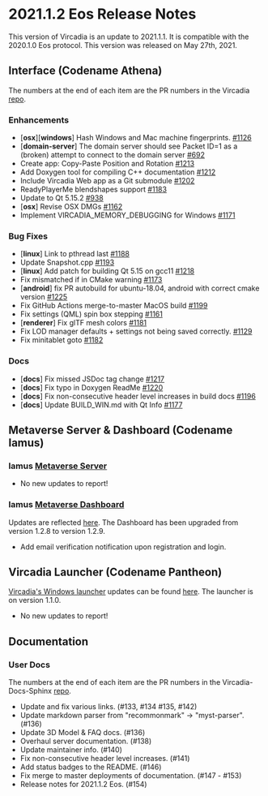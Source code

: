 # 2021.1.2 Eos Release Notes

This version of Vircadia is an update to 2021.1.1. It is compatible with the 2020.1.0 Eos protocol. This version was released on May 27th, 2021.

## Interface (Codename Athena)

The numbers at the end of each item are the PR numbers in the Vircadia [repo](https://github.com/vircadia/vircadia).

### Enhancements

- [**osx**][**windows**] Hash Windows and Mac machine fingerprints. [#1126](https://github.com/vircadia/vircadia/pull/1126)
- [**domain-server**] The domain server should see Packet ID=1 as a (broken) attempt to connect to the domain server [#692](https://github.com/vircadia/vircadia/pull/692)
-  Create app: Copy-Paste Position and Rotation [#1213](https://github.com/vircadia/vircadia/pull/1213)
-  Add Doxygen tool for compiling C++ documentation [#1212](https://github.com/vircadia/vircadia/pull/1212)
-  Include Vircadia Web app as a Git submodule [#1202](https://github.com/vircadia/vircadia/pull/1202)
-  ReadyPlayerMe blendshapes support [#1183](https://github.com/vircadia/vircadia/pull/1183)
-  Update to Qt 5.15.2 [#938](https://github.com/vircadia/vircadia/pull/938)
- [**osx**] Revise OSX DMGs [#1162](https://github.com/vircadia/vircadia/pull/1162)
-  Implement VIRCADIA_MEMORY_DEBUGGING for Windows [#1171](https://github.com/vircadia/vircadia/pull/1171)

### Bug Fixes

- [**linux**] Link to pthread last [#1188](https://github.com/vircadia/vircadia/pull/1188)
-  Update Snapshot.cpp [#1193](https://github.com/vircadia/vircadia/pull/1193)
- [**linux**] Add patch for building Qt 5.15 on gcc11 [#1218](https://github.com/vircadia/vircadia/pull/1218)
-  Fix mismatched if in CMake warning [#1173](https://github.com/vircadia/vircadia/pull/1173)
- [**android**] fix PR autobuild for ubuntu-18.04, android with correct cmake version [#1225](https://github.com/vircadia/vircadia/pull/1225)
-  Fix GitHub Actions merge-to-master MacOS build [#1199](https://github.com/vircadia/vircadia/pull/1199)
-  Fix settings (QML) spin box stepping [#1161](https://github.com/vircadia/vircadia/pull/1161)
- [**renderer**] Fix glTF mesh colors [#1181](https://github.com/vircadia/vircadia/pull/1181)
-  Fix LOD manager defaults + settings not being saved correctly. [#1129](https://github.com/vircadia/vircadia/pull/1129)
-  Fix minitablet goto [#1182](https://github.com/vircadia/vircadia/pull/1182)

### Docs

- [**docs**] Fix missed JSDoc tag change [#1217](https://github.com/vircadia/vircadia/pull/1217)
- [**docs**] Fix typo in Doxygen ReadMe [#1220](https://github.com/vircadia/vircadia/pull/1220)
- [**docs**] Fix non-consecutive header level increases in build docs [#1196](https://github.com/vircadia/vircadia/pull/1196)
- [**docs**] Update BUILD_WIN.md with Qt Info [#1177](https://github.com/vircadia/vircadia/pull/1177)

## Metaverse Server & Dashboard (Codename Iamus)

### Iamus [Metaverse Server](https://github.com/vircadia/iamus)

* No new updates to report!

### Iamus [Metaverse Dashboard](https://github.com/vircadia/project-iamus-dashboard)

Updates are reflected [here](https://dashboard.vircadia.com/). The Dashboard has been upgraded from version 1.2.8 to version 1.2.9.

* Add email verification notification upon registration and login.

## Vircadia Launcher (Codename Pantheon)

[Vircadia's Windows launcher](https://github.com/vircadia/pantheon-launcher) updates can be found [here](https://github.com/vircadia/pantheon-launcher/commits/master). The launcher is on version 1.1.0.

* No new updates to report!

## Documentation

### User Docs

The numbers at the end of each item are the PR numbers in the Vircadia-Docs-Sphinx [repo](https://github.com/vircadia/vircadia-docs-sphinx).

* Update and fix various links. (#133, #134 #135, #142)
* Update markdown parser from "recommonmark" -> "myst-parser". (#136)
* Update 3D Model & FAQ docs. (#136)
* Overhaul server documentation. (#138)
* Update maintainer info. (#140)
* Fix non-consecutive header level increases. (#141)
* Add status badges to the README. (#146)
* Fix merge to master deployments of documentation. (#147 - #153)
* Release notes for 2021.1.2 Eos. (#154)
